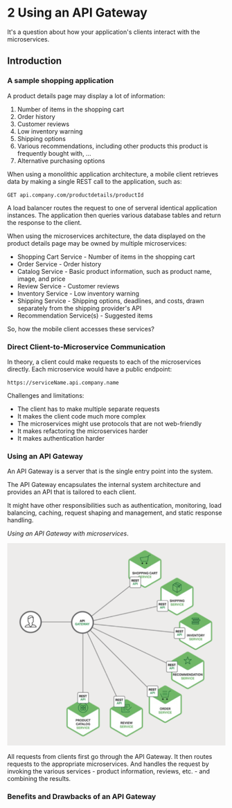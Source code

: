 # 2 Using an API Gateway

It's a question about how your application's clients interact with the
microservices.

## Introduction

### A sample shopping application

A product details page may display a lot of information:

1. Number of items in the shopping cart
2. Order history
3. Customer reviews
4. Low inventory warning
5. Shipping options
6. Various recommendations, including other products this product is frequently
    bought with, ...
7. Alternative purchasing options

When using a monolithic application architecture, a mobile client retrieves data
by making a single REST call to the application, such as:

```http
GET api.company.com/productdetails/productId
```

A load balancer routes the request to one of serveral identical application
instances. The application then queries various database tables and return the
response to the client.

When using the microservices architecture, the data displayed on the product
details page may be owned by multiple microservices:

- Shopping Cart Service - Number of items in the shopping cart
- Order Service - Order history
- Catalog Service - Basic product information, such as product name, image, and
  price
- Review Service - Customer reviews
- Inventory Service - Low inventory warning
- Shipping Service - Shipping options, deadlines, and costs, drawn separately
  from the shipping provider's API
- Recommendation Service(s) - Suggested items

So, how the mobile client accesses these services?

### Direct Client-to-Microservice Communication

In theory, a client could make requests to each of the microservices directly.
Each microservice would have a public endpoint:

```url
https://serviceName.api.company.name
```

Challenges and limitations:

- The client has to make multiple separate requests
- It makes the client code much more complex
- The microservices might use protocols that are not web-friendly
- It makes refactoring the microservices harder
- It makes authentication harder

### Using an API Gateway

An API Gateway is a server that is the single entry point into the system.

The API Gateway encapsulates the internal system architecture and provides an
API that is tailored to each client.

It might have other responsibilities such as authentication, monitoring, load
balancing, caching, request shaping and management, and static response
handling.

*Using an API Gateway with microservices*.

![Using an API Gateway with microservices](images/2_3_api_gatway.png)

All requests from clients first go through the API Gateway. It then routes
requests to the appropriate microservices. And handles the request by invoking
the various services - product information, reviews, etc. - and combining the
results.

### Benefits and Drawbacks of an API Gateway
